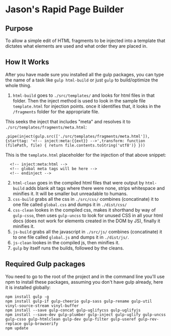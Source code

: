 # Jason's Rapid Page Builder

## Purpose

To allow a simple edit of HTML fragments to be injected into a template that dictates what elements are used and what order they are placed in.

## How It Works

After you have made sure you installed all the gulp packages, you can type the name of a task like `gulp html-build` or just `gulp` to build/optimize the whole thing.

1. `html-build` goes to `./src/templates/` and looks for html files in that folder. Then the inject method is used to look in the sample file `template.html` for injection points. once it identifies that, it looks in the `/fragments` folder for the appropriate file.

This seeks the inject that includes "meta" and resolves it to `./src/templates/fragments/meta.html`:
```
.pipe(inject(gulp.src(['./src/templates/fragments/meta.html']), {starttag: '<!-- inject:meta:{{ext}} -->',transform: function (filePath, file) { return file.contents.toString('utf8')} }))
```

This is the `template.html` placeholder for the injection of that above snippet:
```
  <!-- inject:meta:html -->
  <!-- global meta tags will be here -->
  <!-- endinject -->
  ```

  2. `html-clean` goes in the compiled html files that were output by `html-build` adds blank alt tags where there were none, strips whitespace and minifies it. It will be smaller but unreadable to humans.
  3. `css-build` grabs all the css in `./src/css/` combines (concatinate) it to one file called `global.css` and dumps it in `./dist/css/`
  4. `css-clean` lookes in the compiled css, makes it shorthand by way of `gulp-csso`, then uses `gulp-uncss` to look for unused CSS in all your html docs (does not work for elements created in the DOM by JS), finally it minifies it.
  5. `js-build` grabs all the javascript in `./src/js/` combines (concatinate) it to one file called `global.js` and dumps it in `./dist/js/`.
  6. `js-clean` lookes in the compiled js, then minifies it.
  7. `gulp` by itself runs the builds, followed by the cleans.

## Required Gulp packages

  You need to go to the root of the project and in the command line you'll use npm to install these packages, assuming you don't have gulp already, here it is installed globally:
```
npm install gulp -g
npm install gulp-if gulp-cheerio gulp-sass gulp-rename gulp-util vinyl-source-stream vinyl-buffer
npm install --save gulp-concat gulp-uglifycss gulp-uglifyjs
npm install --save-dev gulp-plumber gulp-inject gulp-uglify gulp-uncss gulp-csso gulp-htmlclean gulp-dev gulp-filter gulp-useref gulp-rev-replace gulp-browserify
npm update
```

